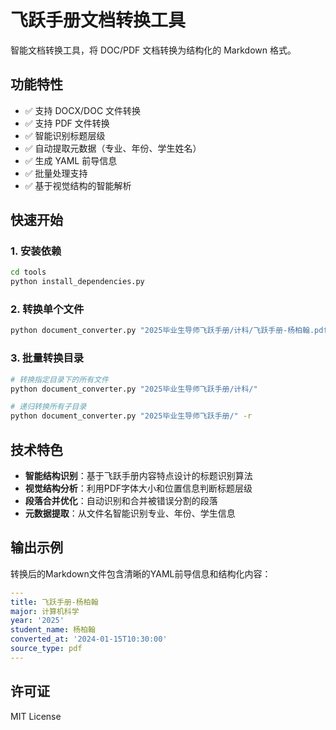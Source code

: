 # 飞跃手册文档转换工具

智能文档转换工具，将 DOC/PDF 文档转换为结构化的 Markdown 格式。

## 功能特性

- ✅ 支持 DOCX/DOC 文件转换
- ✅ 支持 PDF 文件转换  
- ✅ 智能识别标题层级
- ✅ 自动提取元数据（专业、年份、学生姓名）
- ✅ 生成 YAML 前导信息
- ✅ 批量处理支持
- ✅ 基于视觉结构的智能解析

## 快速开始

### 1. 安装依赖

```bash
cd tools
python install_dependencies.py
```

### 2. 转换单个文件

```bash
python document_converter.py "2025毕业生导师飞跃手册/计科/飞跃手册-杨柏翰.pdf"
```

### 3. 批量转换目录

```bash
# 转换指定目录下的所有文件
python document_converter.py "2025毕业生导师飞跃手册/计科/"

# 递归转换所有子目录
python document_converter.py "2025毕业生导师飞跃手册/" -r
```

## 技术特色

- **智能结构识别**：基于飞跃手册内容特点设计的标题识别算法
- **视觉结构分析**：利用PDF字体大小和位置信息判断标题层级
- **段落合并优化**：自动识别和合并被错误分割的段落
- **元数据提取**：从文件名智能识别专业、年份、学生信息

## 输出示例

转换后的Markdown文件包含清晰的YAML前导信息和结构化内容：

```yaml
---
title: 飞跃手册-杨柏翰
major: 计算机科学
year: '2025'
student_name: 杨柏翰
converted_at: '2024-01-15T10:30:00'
source_type: pdf
---
```

## 许可证

MIT License
